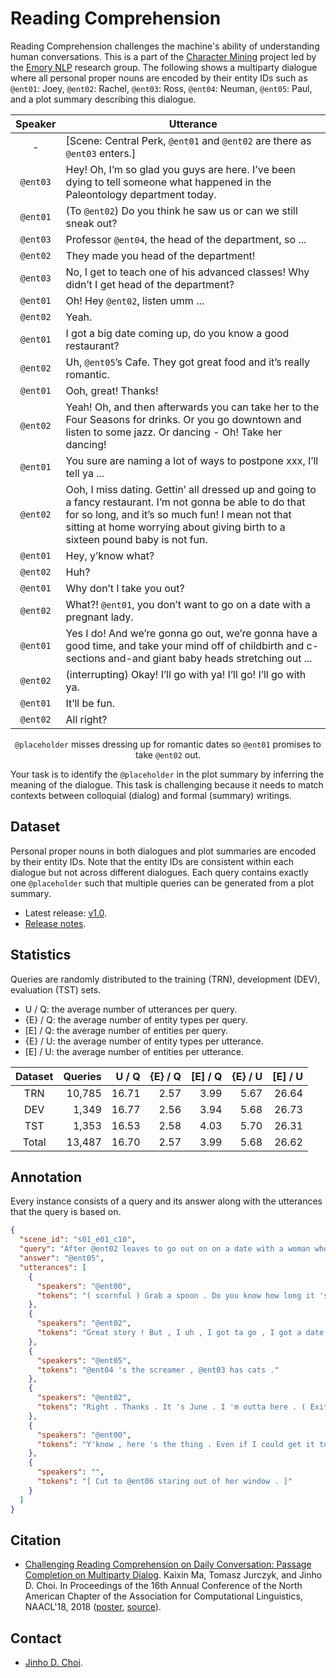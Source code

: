 # Reading Comprehension

Reading Comprehension challenges the machine's ability of understanding human conversations.
This is a part of the [Character Mining](../../../character-mining) project led by the [Emory NLP](http://nlp.mathcs.emory.edu) research group.
The following shows a multiparty dialogue where all personal proper nouns are encoded by their entity IDs such as `@ent01`: Joey, `@ent02`: Rachel, `@ent03`: Ross, `@ent04`: Neuman, `@ent05`: Paul, and a plot summary describing this dialogue.

| Speaker | Utterance |
|:-------:|-----------|
| - | [Scene: Central Perk, `@ent01` and `@ent02` are there as `@ent03` enters.] || `@ent03` | Hey! Oh, I’m so glad you guys are here. I’ve been dying to tell someone what happened in the Paleontology department today. 
| `@ent01` | (To `@ent02`) Do you think he saw us or can we still sneak out? || `@ent03` | Professor `@ent04`, the head of the department, so ... || `@ent02` | They made you head of the department! || `@ent03` | No, I get to teach one of his advanced classes! Why didn’t I get head of the department? || `@ent01` | Oh! Hey `@ent02`, listen umm ... || `@ent02` | Yeah. || `@ent01` | I got a big date coming up, do you know a good restaurant? || `@ent02` | Uh, `@ent05`’s Cafe. They got great food and it’s really romantic. || `@ent01` | Ooh, great! Thanks! || `@ent02` | Yeah! Oh, and then afterwards you can take her to the Four Seasons for drinks. Or you go downtown and listen to some jazz. Or dancing - Oh! Take her dancing! || `@ent01` | You sure are naming a lot of ways to postpone xxx, I’ll tell ya ... || `@ent02` | Ooh, I miss dating. Gettin’ all dressed up and going to a fancy restaurant. I’m not gonna be able to do that for so long, and it’s so much fun! I mean not that sitting at home worrying about giving birth to a sixteen pound baby is not fun. || `@ent01` | Hey, y’know what? || `@ent02` | Huh? || `@ent01` | Why don’t I take you out? || `@ent02` | What?! `@ent01`, you don’t want to go on a date with a pregnant lady. || `@ent01` | Yes I do! And we’re gonna go out, we’re gonna have a good time, and take your mind off of childbirth and c-sections and-and giant baby heads stretching out ... || `@ent02` | (interrupting) Okay! I’ll go with ya! I’ll go! I’ll go with ya. || `@ent01` | It’ll be fun. || `@ent02` | All right? |

<p align="center"><code>@placeholder</code> misses dressing up for romantic dates so <code>@ent01</code> promises to take <code>@ent02</code> out.
</p>

Your task is to identify the `@placeholder` in the plot summary by inferring the meaning of the dialogue.
This task is challenging because it needs to match contexts between colloquial (dialog) and formal (summary) writings. 


## Dataset

Personal proper nouns in both dialogues and plot summaries are encoded by their entity IDs.
Note that the entity IDs are consistent within each dialogue but not across different dialogues.
Each query contains exactly one `@placeholder` such that multiple queries can be generated from a plot summary.

* Latest release: [v1.0](https://github.com/emorynlp/reading-comprehension/archive/reading-comprehension-1.0.tar.gz).
* [Release notes](https://github.com/emorynlp/reading-comprehension/releases).

## Statistics

Queries are randomly distributed to the training (TRN), development (DEV), evaluation (TST) sets.

* U / Q: the average number of utterances per query.
* {E} / Q: the average number of entity types per query.
* [E] / Q: the average number of entities per query.
* {E} / U: the average number of entity types per utterance.
* [E] / U: the average number of entities per utterance.

| Dataset | Queries | U / Q | {E} / Q | [E] / Q | {E} / U | [E] / U |
|:-------:|--------:|------:|--------:|--------:|--------:|--------:|
| TRN     | 10,785  | 16.71 | 2.57    | 3.99    | 5.67    | 26.64   |
| DEV     | 1,349   | 16.77 | 2.56    | 3.94    | 5.68    | 26.73   |
| TST     | 1,353   | 16.53 | 2.58    | 4.03    | 5.70    | 26.31   |
| Total   | 13,487  | 16.70 | 2.57    | 3.99    | 5.68    | 26.62   |


## Annotation

Every instance consists of a query and its answer along with the utterances that the query is based on.

```json
{
  "scene_id": "s01_e01_c10",
  "query": "After @ent02 leaves to go out on on a date with a woman whose name he has trouble remembering , @ent00 asks @placeholder ,",
  "answer": "@ent05",
  "utterances": [
    {
      "speakers": "@ent00",
      "tokens": "( scornful ) Grab a spoon . Do you know how long it 's been since I 've grabbed a spoon ? Do the words ' @ent01 , do n't be a hero ' mean anything to you ?"
    },
    {
      "speakers": "@ent02",
      "tokens": "Great story ! But , I uh , I got ta go , I got a date with @ent03 -- @ent04 -- @ent03 ... Oh man , ( looks to @ent05 )"
    },
    {
      "speakers": "@ent05",
      "tokens": "@ent04 's the screamer , @ent03 has cats ."
    },
    {
      "speakers": "@ent02",
      "tokens": "Right . Thanks . It 's June . I 'm outta here . ( Exits . )"
    },
    {
      "speakers": "@ent00",
      "tokens": "Y'know , here 's the thing . Even if I could get it together enough to - to ask a woman out , ... who am I gon na ask ? ( He gazes out of the window . )"
    },
    {
      "speakers": "",
      "tokens": "[ Cut to @ent06 staring out of her window . ]"
    }
  ]
}
```

## Citation

* [Challenging Reading Comprehension on Daily Conversation: Passage Completion on Multiparty Dialog](). Kaixin Ma, Tomasz Jurczyk, and Jinho D. Choi. In Proceedings of the 16th Annual Conference of the North American Chapter of the Association for Computational Linguistics, NAACL'18, 2018 ([poster](https://www.slideshare.net/jchoi7s/challenging-reading-comprehension-on-daily-conversation-passage-completion-on-multiparty-dialog), [source](https://github.com/Mayer123/Multiparty-Dialog-RC)). 


## Contact

* [Jinho D. Choi](http://www.mathcs.emory.edu/~choi).
